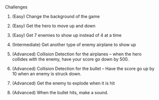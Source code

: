 Challenges

1. (Easy) Change the background of the game
2. (Easy) Get the hero to move up and down
3. (Easy) Get 7 enemies to show up instead of 4 at a time

4. (Intermediate) Get another type of enemy airplane to show up
5. (Advanced) Collision Detection for the airplanes – when the hero collides with the enemy, have your score go down by 500.
6. (Advanced) Collision Detection for the bullet – Have the score go up by 10 when an enemy is struck down.
7. (Advanced) Get the enemy to explode when it is hit
8. (Advanced) When the bullet hits, make a sound.
